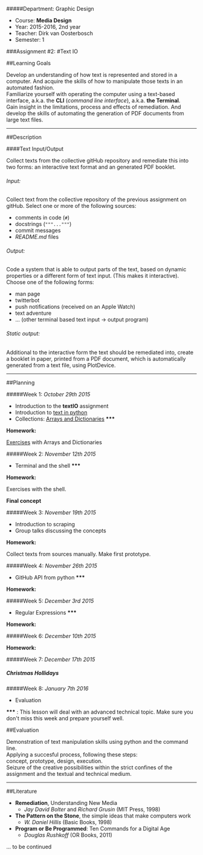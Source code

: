 #####Department: Graphic Design

- Course: **Media Design**
- Year: 2015-2016, 2nd year
- Teacher: Dirk van Oosterbosch
- Semester: 1

###Assignment #2:
#Text IO

##Learning Goals

Develop an understanding of how text is represented and stored in a computer. And acquire the skills of how to manipulate those texts in an automated fashion.  
Familiarize yourself with operating the computer using a text-based interface, a.k.a. the **CLI** (*command line interface*), a.k.a. **the Terminal**.  
Gain insight in the limitations, process and effects of remediation. And develop the skills of automating the generation of PDF documents from large text files.

----
##Description

####Text Input/Output

Collect texts from the collective gitHub repository and remediate this into two forms: an interactive text format and an generated PDF booklet.

###### Input:

Collect text from the collective repository of the previous assignment on gitHub. Select one or more of the following sources:

- comments in code (`#`)
- docstrings (`"""..."""`)
- commit messages 
- *README.md* files

###### Output:

Code a system that is able to output parts of the text, based on dynamic properties or a different form of text input. (This makes it interactive). Choose one of the following forms:

- man page
- twitterbot
- push notifications (received on an Apple Watch) 
- text adventure
- ... (other terminal based text input -> output program)

###### Static output:

Additional to the interactive form the text should be remediated into, create a booklet in paper, printed from a PDF document, which is automatically generated from a text file, using PlotDevice.


----
##Planning

#####Week 1:
*October 29th 2015*

- Introduction to the **textIO** assignment
- Introduction to [text in python](Lesson_01a_Text_in_python.md)
- Collections: [Arrays and Dictionaries](Lesson_01b_Collections.md) **\*\*\***

**Homework:**

[Exercises](Homework_01_Collections.md) with Arrays and Dictionaries

#####Week 2:
*November 12th 2015*

- Terminal and the shell **\*\*\***

**Homework:**

Exercises with the shell.

**Final concept**

#####Week 3:
*November 19th 2015*  

- Introduction to scraping
- Group talks discussing the concepts

**Homework:**

Collect texts from sources manually.
Make first prototype.

#####Week 4:
*November 26th 2015*

- GitHub API from python **\*\*\***

**Homework:**

#####Week 5:
*December 3rd 2015*

- Regular Expressions **\*\*\***

**Homework:**

#####Week 6:
*December 10th 2015*

**Homework:**

#####Week 7:
*December 17th 2015*

##### Christmas Hollidays

#####Week 8:
*January 7th 2016*

- Evaluation

**\*\*\*** : This lesson will deal with an advanced technical topic. Make sure you don't miss this week and prepare yourself well.

##Evaluation

Demonstration of text manipulation skills using python and the command line.  
Applying a succesful process, following these steps:  
concept, prototype, design, execution.  
Seizure of the creative possibilities within the strict confines of the assignment and the textual and technical medium.

----
##Literature

- **Remediation**, Understanding New Media
	- *Jay David Bolter* and *Richard Grusin* (MIT Press, 1998)
- **The Pattern on the Stone**, the simple ideas that make computers work
	- *W. Daniel Hillis* (Basic Books, 1998)
- **Program or Be Programmed**: Ten Commands for a Digital Age
	- *Douglas Rushkoff* (OR Books, 2011)

... to be continued